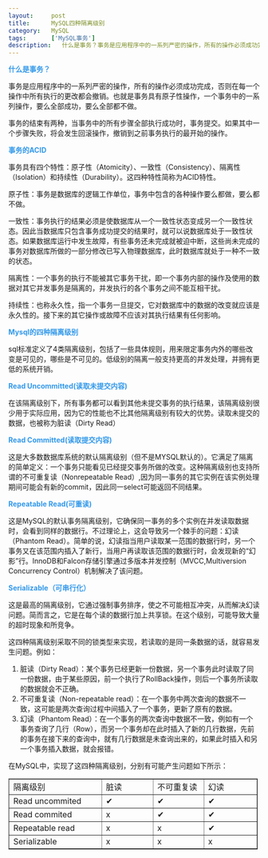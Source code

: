 ```yaml
---
layout:     post
title:      MySQL四种隔离级别
category:   MySQL
tags:       ['MySQL事务']
description:   什么是事务？事务是应用程序中的一系列严密的操作，所有的操作必须成功完成，否则在每一个操作中所有执行的更改都会撤销。也就是事务具有原子性操作，一个事务中的一系列操作，要么全部成功，要么全部都不做。
---
```


<div class="htmledit_views" id="content_views">
<p><span style="color:#3399ea;"><strong>什么是事务？</strong></span></p>

<p>事务是应用程序中的一系列严密的操作，所有的操作必须成功完成，否则在每一个操作中所有执行的更改都会撤销。也就是事务具有原子性操作，一个事务中的一系列操作，要么全部成功，要么全部都不做。</p>

<p>事务的结束有两种，当事务中的所有步骤全部执行成功时，事务提交。如果其中一个步骤失败，将会发生回滚操作，撤销到之前事务执行的最开始的操作。</p>

<p><strong><span style="color:#3399ea;">事务的ACID</span></strong></p>

<p>事务具有四个特性：原子性（Atomicity）、一致性（Consistency）、隔离性（Isolation）和持续性（Durability）。这四种特性简称为ACID特性。</p>

<p>原子性：事务是数据库的逻辑工作单位，事务中包含的各种操作要么都做，要么都不做。</p>

<p>一致性：事务执行的结果必须是使数据库从一个一致性状态变成另一个一致性状态。因此当数据库只包含事务成功提交的结果时，就可以说数据库处于一致性状态。如果数据库运行中发生故障，有些事务还未完成就被迫中断，这些尚未完成的事务对数据库所做的一部分修改已写入物理数据库，此时数据库就处于一种不一致的状态。</p>

<p>隔离性：一个事务的执行不能被其它事务干扰，即一个事务内部的操作及使用的数据对其它并发事务是隔离的，并发执行的各个事务之间不能互相干扰。</p>

<p>持续性：也称永久性，指一个事务一旦提交，它对数据库中的数据的改变就应该是永久性的。接下来的其它操作或故障不应该对其执行结果有任何影响。</p>

<p><span style="color:#3399ea;"><strong>Mysql的四种隔离级别</strong></span></p>

<p>sql标准定义了4类隔离级别，包括了一些具体规则，用来限定事务内外的哪些改变是可见的，哪些是不可见的。低级别的隔离一般支持更高的并发处理，并拥有更低的系统开销。</p>

<p><span style="color:#3399ea;"><strong>Read Uncommitted(读取未提交内容)</strong></span></p>

<p><span>在该隔离级别下，所有事务都可以看到其他未提交事务的执行结果，该隔离级别很少用于实际应用，因为它的性能也不比其他隔离级别有较大的优势。读取未提交的数据，也被称为脏读（Dirty Read）</span></p>

<p><span style="color:#3399ea;"><strong>Read Committed(读取提交内容)</strong></span></p>

<p><span>这是大多数数据库系统的默认隔离级别（但不是MYSQL默认的）。它满足了隔离的简单定义：一个事务只能看见已经提交事务所做的改变。这种隔离级别也支持所谓的不可重复读（Nonrepeatable Read）,因为同一事务的其它实例在该实例处理期间可能会有新的commit，因此同一select可能返回不同结果。</span></p>

<p><span style="color:#3399ea;"><strong>Repeatable Read(可重读)</strong></span></p>

<p>这是MySQL的默认事务隔离级别，它确保同一事务的多个实例在并发读取数据时，会看到同样的数据行。不过理论上，这会导致另一个棘手的问题：幻读（Phantom Read）。简单的说，幻读指当用户读取某一范围的数据行时，另一个事务又在该范围内插入了新行，当用户再读取该范围的数据行时，会发现新的“幻影”行。InnoDB和Falcon存储引擎通过多版本并发控制（MVCC,Multiversion Concurrency Control）机制解决了该问题。</p>

<p><span style="color:#3399ea;"><strong>Serializable（可串行化）</strong></span></p>

<p>这是最高的隔离级别，它通过强制事务排序，使之不可能相互冲突，从而解决幻读问题。简而言之，它是在每个读的数据行加上共享锁。在这个级别，可能导致大量的超时现象和所竞争。</p>

<p>这四种隔离级别采取不同的锁类型来实现，若读取的是同一条数据的话，就容易发生问题。例如：</p>

<ol><li>脏读（Dirty Read）：某个事务已经更新一份数据，另一个事务此时读取了同一份数据，由于某些原因，前一个执行了RollBack操作，则后一个事务所读取的数据就会不正确。</li>
	<li>不可重复读（Non-repeatable read）：在一个事务中两次查询的数据不一致，这可能是两次查询过程中间插入了一个事务，更新了原有的数据。</li>
	<li>幻读（Phantom Read）：在一个事务的两次查询中数据不一致，例如有一个事务查询了几行（Row），而另一个事务却在此时插入了新的几行数据，先前的事务在接下来的查询中，就有几行数据是未查询出来的，如果此时插入和另一个事务插入数据，就会报错。</li>
</ol><p>在MySQL中，实现了这四种隔离级别，分别有可能产生问题如下所示：</p>

<div class="table-box"><table align="center" border="1" cellpadding="1" cellspacing="1" style="width:500px;"><tbody><tr><td style="width:187px;">隔离级别</td>
			<td style="width:103px;">脏读</td>
			<td style="width:102px;">不可重复读</td>
			<td style="width:107px;">幻读</td>
		</tr><tr><td style="width:187px;">Read uncommited</td>
			<td style="width:103px;">✔</td>
			<td style="width:102px;">✔</td>
			<td style="width:107px;">✔</td>
		</tr><tr><td style="width:187px;">Read commited</td>
			<td style="width:103px;">x</td>
			<td style="width:102px;">✔</td>
			<td style="width:107px;">✔</td>
		</tr><tr><td style="width:187px;">Repeatable read</td>
			<td style="width:103px;">x</td>
			<td style="width:102px;">x</td>
			<td style="width:107px;">✔</td>
		</tr><tr><td style="width:187px;">Serializable</td>
			<td style="width:103px;">x</td>
			<td style="width:102px;">x</td>
			<td style="width:107px;">x</td>
		</tr></tbody></table></div><p>&nbsp;</p>

<p>&nbsp;</p>

<p>&nbsp;</p>
                                    </div>